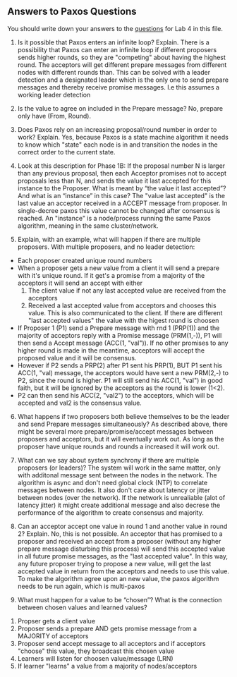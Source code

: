 ## Answers to Paxos Questions 

You should write down your answers to the
[questions](https://dat520.github.io/r/?assignments/tree/master/lab4-singlepaxos#questions-10)
for Lab 4 in this file. 

1. Is it possible that Paxos enters an infinite loop? Explain.
There is a possibility that Paxos can enter an infinite loop if different proposers sends higher rounds, so they are "competing" about having the highest round. The acceptors will get different prepare messages from different nodes with different rounds than. This can be solved with a leader detection and a designated leader which is the only one to send prepare messages and thereby receive promise messages. I.e this assumes a working leader detection

2. Is the value to agree on included in the Prepare message?
No, prepare only have (From, Round). 

3. Does Paxos rely on an increasing proposal/round number in order to work? Explain.
Yes, because Paxos is a state machine algorithm it needs to know which "state" each node is in and transition the nodes in the correct order to the current state.

4. Look at this description for Phase 1B: If the proposal number N is larger than any previous proposal, then each Acceptor promises not to accept proposals less than N, and sends the value it last accepted for this instance to the Proposer. What is meant by “the value it last accepted”? And what is an “instance” in this case?
The "value last accepted" is the last value an acceptor received in a ACCEPT message from proposer. In single-decree paxos this value cannot be changed after consensus is reached.
An "instance" is a node/process running the same Paxos algorithm, meaning in the same cluster/network. 

5. Explain, with an example, what will happen if there are multiple proposers.
With multiple proposers, and no leader detection:
- Each proposer created unique round numbers
- When a proposer gets a new value from a client it will send a prepare with it's unique round. If it get's a promise from a majority of the acceptors it will send an accept with either
  1) The client value if not any last accepted value are received from the acceptors
  2) Received a last accepted value from acceptors and chooses this value. This is also communicated to the client. If there are different "last accepted values" the value with the higest round is choosen
- If Proposer 1 (P1) send a Prepare message with rnd 1 (PRP(1)) and the majority of acceptors reply with a Promise message (PRM(1,-)), P1 will then send a Accept message (ACC(1, "val")). If no other promises to any higher round is made in the meantime, acceptors will accept the proposed value and it will be consensus.
- However if P2 sends a PRP(2) after P1 sent his PRP(1), BUT P1 sent his ACC(1, "val) message, the acceptors would have sent a new PRM(2,-) to P2, since the round is higher. P1 will still send his ACC(1, "val") in good faith, but it will be ignored by the acceptors as the round is lower (1<2). 
- P2 can then send his ACC(2, "val2") to the acceptors, which will be accepted and val2 is the consensus value.

6. What happens if two proposers both believe themselves to be the leader and send Prepare messages simultaneously?
As described above, there might be several more prepare/promise/accept messages between proposers and acceptors, but it will eventually work out. As long as the proposer have unique rounds and rounds a increased it will work out.

7. What can we say about system synchrony if there are multiple proposers (or leaders)?
The system will work in the same matter, only with additonal message sent between the nodes in the network. The algorithm is async and don't need global clock (NTP) to correlate messages between nodes. It also don't care about latency or jitter between nodes (over the network). If the network is unrealiable (alot of latency jitter) it might create additional message and also decrese the performance of the algorithm to create consensus and majority. 

8. Can an acceptor accept one value in round 1 and another value in round 2? Explain.
No, this is not possible. An acceptor that has promised to a proposer and received an accept from a proposer (without any higher prepare message disturbing this process) will send this accepted value in all future promise messages, as the "last accepted value". In this way, any future proposer trying to propose a new value, will get the last accepted value in return from the acceptors and needs to use this value. To make the algorithm agree upon an new value, the paxos algorithm needs to be run again, which is multi-paxos

9. What must happen for a value to be “chosen”? What is the connection between chosen values and learned values?
1) Propser gets a client value
2) Proposer sends a prepare AND gets promise message from a MAJORITY of acceptors
3) Proposer send accept message to all acceptors and if acceptors "choose" this value, they broadcast this chosen value
4) Learners will listen for choosen value/message (LRN)
5) If learner "learns" a value from a majority of nodes/acceptors
